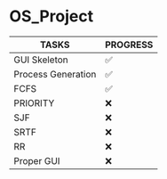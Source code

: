# OS_Project

TASKS | PROGRESS
-|-
GUI Skeleton | ✅
Process Generation | ✅
FCFS | ✅
PRIORITY | ❌
SJF | ❌
SRTF | ❌
RR | ❌
Proper GUI | ❌
